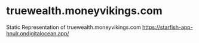 # truewealth.moneyvikings.com
Static Representation of truewealth.moneyvikings.com
https://starfish-app-hnulr.ondigitalocean.app/
